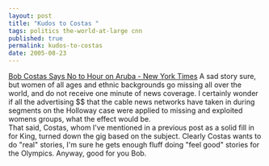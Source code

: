 ```yaml
---
layout: post
title: "Kudos to Costas "
tags: politics the-world-at-large cnn
published: true
permalink: kudos-to-costas
date: 2005-08-23
---
```


<a href="http://nytimes.com/2005/08/24/arts/television/24cost.html">Bob Costas Says No to Hour on Aruba - New York Times</a> A sad story sure, but women of all ages and ethnic backgrounds go missing all over the world, and do not receive one minute of news coverage.  I certainly wonder if all the advertising $$ that the cable news networks have taken in during segments on the Holloway case were applied to missing and exploited womens groups, what the effect would be.  
That said, Costas, whom I've mentioned in a previous post as a solid fill in for King, turned down the gig based on the subject.  Clearly Costas wants to do "real" stories, I'm sure he gets enough fluff doing "feel good" stories for the Olympics.  Anyway, good for you Bob.
